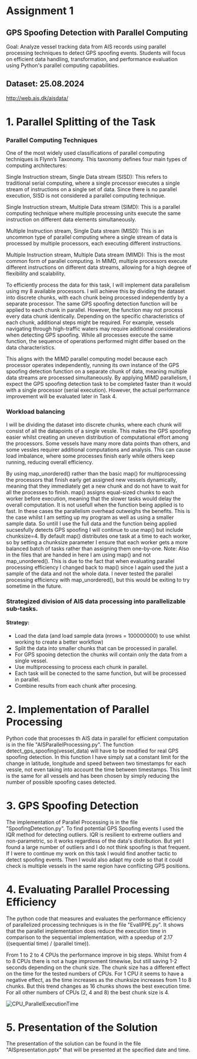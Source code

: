 # Assignment 1
## GPS Spoofing Detection with Parallel Computing

Goal:
Analyze vessel tracking data from AIS records using parallel processing techniques to detect GPS spoofing events. Students will focus on efficient data handling, transformation, and performance evaluation using Python's parallel computing capabilities.

## Dataset: 25.08.2024
http://web.ais.dk/aisdata/  

# 1. Parallel Splitting of the Task

### Parallel Computing Techniques
One of the most widely used classifications of parallel computing techniques is Flynn’s Taxonomy. This taxonomy defines four main types of computing architectures:

Single Instruction stream, Single Data stream (SISD): This refers to traditional serial computing, where a single processor executes a single stream of instructions on a single set of data. Since there is no parallel execution, SISD is not considered a parallel computing technique. 

Single Instruction stream, Multiple Data stream (SIMD): This is a parallel computing technique where multiple processing units execute the same instruction on different data elements simultaneously. 

Multiple Instruction stream, Single Data stream (MISD): This is an uncommon type of parallel computing where a single stream of data is processed by multiple processors, each executing different instructions.

Multiple Instruction stream, Multiple Data stream (MIMD): This is the most common form of parallel computing. In MIMD, multiple processors execute different instructions on different data streams, allowing for a high degree of flexibility and scalability.

To efficiently process the data for this task, I will implement data parallelism using my 8 available processors. I will achieve this by dividing the dataset into discrete chunks, with each chunk being processed independently by a separate processor. The same GPS spoofing detection function will be applied to each chunk in parallel. However, the function may not process every data chunk identically. Depending on the specific characteristics of each chunk, additional steps might be required. For example, vessels navigating through high-traffic waters may require additional considerations when detecting GPS spoofing. While all processes execute the same function, the sequence of operations performed might differ based on the data characteristics.

This aligns with the MIMD parallel computing model because each processor operates independently, running its own instance of the GPS spoofing detection function on a separate chunk of data, meaning multiple data streams are processed simultaneously. By applying MIMD parallelism, I expect the GPS spoofing detection task to be completed faster than it would with a single processor (serial execution). However, the actual performance improvement will be evaluated later in Task 4.

### Workload balancing
I will be dividing the dataset into discrete chunks, where each chunk will consist of all the datapoints of a single vessle. This makes the GPS spoofing easier whilst creating an uneven distribution of computational effort among the processors. Some vessels have many more data points than others, and some vessles requirer additional computations and analysis. This can cause load imbalance, where some processes finish early while others keep running, reducing overall efficiency. 

By using map_unordered() rather than the basic map() for multiprocessing the processors that finish early get assigned new vessels dynamically, meaning that they immediately get a new chunk and do not have to wait for all the processes to finish. map() assigns equal-sized chunks to each worker before execution, meaning that the slower tasks would delay the overall computation. It is not usefull when the function being applied is to fast. In these cases the parallelism overhead outweighs the benefits. This is the case whilst I am setting up my program as well as using a smaller sample data. So untill I use the full data and the function being applied sucsesfully detects GPS spoofing I will continue to use map() but include chunksize=4. By default map() distributes one task at a time to each worker, so by setting a chunksize parameter I ensure that each worker gets a more balanced batch of tasks rather than assigning them one-by-one. Note: Also in the files that are handed in here I am using map() and not map_unordered(). This is due to the fact that when evaluating parallel processing efficiency I changed back to map() since I again used the just a sample of the data and not the whole data. I never tested the parallel processing efficiency with map_unordered(), but this would be exiting to try sometime in the future.

### Strategized division of AIS data processing into parallelizable sub-tasks.

#### Strategy:
*   Load the data (and load sample data (nrows = 100000000) to use whilst working to create a better workflow)
*   Split the data into smaller chunks that can be processed in parallel.
  *  For GPS spooing detection the chunks will contain only the data from a single vessel. 
*   Use multiprocessing to process each chunk in parallel.
  *   Each task will be conected to the same function, but will be processed in parallel.
*   Combine results from each chunk after procesing.

# 2. Implementation of Parallel Processing

Python code that processes th AIS data in parallel for efficient computation is in the file "AISParallelProcessing.py". The function detect_gps_spoofing(vessel_data) will have to be modified for real GPS spoofing detection. In this function I have simply sat a constant limit for the change in latitude, longitude and speed between two timestamps for each vessle, not even taking into account the time between timestamps. This limit is the same for all vessels and has been chosen by simply reducing the number of possible spoofing cases detected. 
 
 # 3. GPS Spoofing Detection
The implementation of Parallel Processing is in the file "SpoofingDetection.py". To find potential GPS Spoofing events I used the IQR method for detecting outliers. IQR is resilient to extreme outliers and non-parametric, so it works regardless of the data's distribution. But yet I found a large number of outliers and I do not think spoofing is that frequent. If I were to continue my work on this task I would find another tactic to detect spoofing events. Then I would also adapt my code so that it could check is multiple vessels in the same region have conflicting GPS positions.

# 4. Evaluating Parallel Processing Efficiency
The python code that measures and evaluates the performance efficiency of parallelized processing techniques is in the file "EvallPPE.py". It shows that the parallel implementation does reduce the execution time in comparison to the sequential implementation, with a speedup of 2.17 ((sequential time) / (parallel time)). 

From 1 to 2 to 4 CPUs the performance improve in big steps. Whilst from 4 to 8 CPUs there is not a huge improvment timewise, but still saving 1-2 seconds depending on the chunk size.  The chunk size has a different effect on the time for the tested numbers of CPUs. For 1 CPU it seems to have a negative effect, as the time increases as the chunksize increases from 1 to 8 chunks. But this trend changes as 16 chunks shows the best execution time. For all other numbers of CPUs (2, 4 and 8) the best chunk size is 4. 

![CPU_ParallelExecutionTime](https://github.com/user-attachments/assets/ffd198c1-cbe7-4a3a-904c-4ffea7010fa3)

# 5. Presentation of the Solution
The presentation of the solution can be found in the file "AISpresentation.pptx" that will be presented at the specified date and time. 
